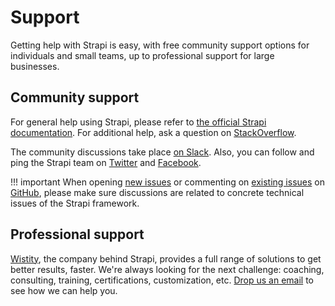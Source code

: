 # Support

Getting help with Strapi is easy, with free community support options for individuals and small teams, up to professional support for large businesses.

## Community support

For general help using Strapi, please refer to [the official Strapi documentation](../documentation/prologue/why/index.html). For additional help, ask a question on [StackOverflow](http://stackoverflow.com/questions/tagged/strapi).

The community discussions take place [on Slack](http://slack.strapi.io). Also, you can follow and ping the Strapi team on [Twitter](https://twitter.com/strapijs) and [Facebook](https://www.facebook.com/Strapi-616063331867161).

!!! important
    When opening [new issues](https://github.com/wistityhq/strapi/issues/new) or commenting on [existing issues](https://github.com/wistityhq/strapi/issues) on [GitHub](https://github.com/wistityhq/strapi), please make sure discussions are related to concrete technical issues of the Strapi framework.

## Professional support

[Wistity](http://wistity.co), the company behind Strapi, provides a full range of solutions to get better results, faster. We're always looking for the next challenge: coaching, consulting, training, certifications, customization, etc. [Drop us an email](mailto:support@wistity.co) to see how we can help you.
